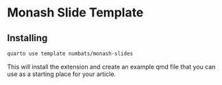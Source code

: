 # Monash Slide Template

## Installing


```bash
quarto use template numbats/monash-slides
```

This will install the extension and create an example qmd file that you can use as a starting place for your article.

